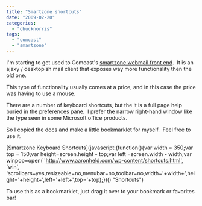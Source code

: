 ```yaml
---
title: "Smartzone shortcuts"
date: "2009-02-20"
categories: 
  - "chucknorris"
tags: 
  - "comcast"
  - "smartzone"
---
```


I'm starting to get used to Comcast's [smartzone webmail front end](http://www.comcast.net/smartzone/ "Smartzone").  It is an ajaxy / desktopish mail client that exposes way more functionality then the old one.

This type of functionality usually comes at a price, and in this case the price was having to use a mouse.

There are a number of keyboard shortcuts, but the it is a full page help buried in the preferences pane.  I prefer the narrow right-hand window like the type seen in some Microsoft office products.

So I copied the docs and make a little bookmarklet for myself.  Feel free to use it.

[Smartzone Keyboard Shortcuts](javascript:(function(){var width = 350;var top   = 150;var height=screen.height - top;var left  =screen.width  - width;var winpop=open( 'http://www.aaronheld.com/wp-content/shortcuts.html', 'win', 'scrollbars=yes,resizeable=no,menubar=no,toolbar=no,width='+width+',height='+height+',left='+left+',top='+top);})() "Shortcuts")

To use this as a bookmarklet, just drag it over to your bookmark or favorites bar!
